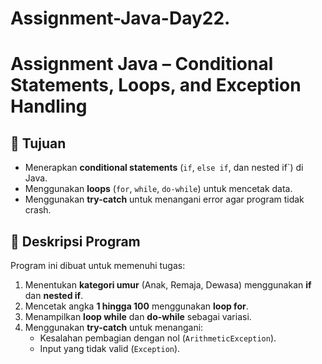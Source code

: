 # Assignment-Java-Day22.
# Assignment Java – Conditional Statements, Loops, and Exception Handling

## 🎯 Tujuan
- Menerapkan **conditional statements** (`if`, `else if`, dan nested if`) di Java.
- Menggunakan **loops** (`for`, `while`, `do-while`) untuk mencetak data.
- Menggunakan **try-catch** untuk menangani error agar program tidak crash.

## 📌 Deskripsi Program
Program ini dibuat untuk memenuhi tugas:
1. Menentukan **kategori umur** (Anak, Remaja, Dewasa) menggunakan **if** dan **nested if**.
2. Mencetak angka **1 hingga 100** menggunakan **loop for**.
3. Menampilkan **loop while** dan **do-while** sebagai variasi.
4. Menggunakan **try-catch** untuk menangani:
   - Kesalahan pembagian dengan nol (`ArithmeticException`).
   - Input yang tidak valid (`Exception`).


